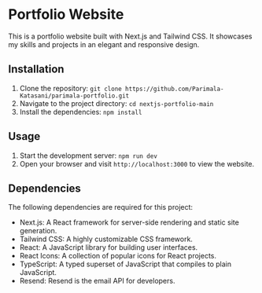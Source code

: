 # Portfolio Website

This is a portfolio website built with Next.js and Tailwind CSS. It showcases my skills and projects in an elegant and responsive design.

## Installation

1. Clone the repository: `git clone https://github.com/Parimala-Katasani/parimala-portfolio.git`
2. Navigate to the project directory: `cd nextjs-portfolio-main`
3. Install the dependencies: `npm install`

## Usage

1. Start the development server: `npm run dev`
2. Open your browser and visit `http://localhost:3000` to view the website.

## Dependencies

The following dependencies are required for this project:

- Next.js: A React framework for server-side rendering and static site generation.
- Tailwind CSS: A highly customizable CSS framework.
- React: A JavaScript library for building user interfaces.
- React Icons: A collection of popular icons for React projects.
- TypeScript: A typed superset of JavaScript that compiles to plain JavaScript.
- Resend: Resend is the email API for developers.


